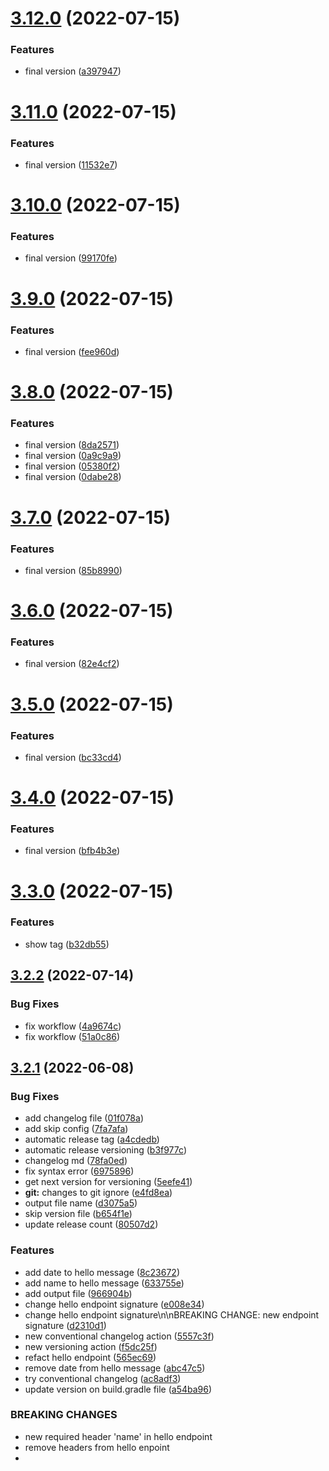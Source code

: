 # [3.12.0](https://github.com/marcoscouto/semantic-versioning-test-2/compare/v3.11.0...v3.12.0) (2022-07-15)


### Features

* final version ([a397947](https://github.com/marcoscouto/semantic-versioning-test-2/commit/a39794798ee8e1cea5f427862e7ef0ca9fe1e391))



# [3.11.0](https://github.com/marcoscouto/semantic-versioning-test-2/compare/v3.10.0...v3.11.0) (2022-07-15)


### Features

* final version ([11532e7](https://github.com/marcoscouto/semantic-versioning-test-2/commit/11532e763fe577d35b24f9448ba276f5495972a1))



# [3.10.0](https://github.com/marcoscouto/semantic-versioning-test-2/compare/v3.9.0...v3.10.0) (2022-07-15)


### Features

* final version ([99170fe](https://github.com/marcoscouto/semantic-versioning-test-2/commit/99170fe236d61a55c8dd16474c0645490a4bb5f6))



# [3.9.0](https://github.com/marcoscouto/semantic-versioning-test-2/compare/v3.8.0...v3.9.0) (2022-07-15)


### Features

* final version ([fee960d](https://github.com/marcoscouto/semantic-versioning-test-2/commit/fee960d864ae8f0c9371bf1524a3d35fe42adb6a))



# [3.8.0](https://github.com/marcoscouto/semantic-versioning-test-2/compare/v3.7.0...v3.8.0) (2022-07-15)


### Features

* final version ([8da2571](https://github.com/marcoscouto/semantic-versioning-test-2/commit/8da25716960978fbef88a6cef81851fe93b673d6))
* final version ([0a9c9a9](https://github.com/marcoscouto/semantic-versioning-test-2/commit/0a9c9a91993b46e60e574a2feb6bb9aa1aa212f9))
* final version ([05380f2](https://github.com/marcoscouto/semantic-versioning-test-2/commit/05380f2a0533b293d50c5656b2204784c9a21f34))
* final version ([0dabe28](https://github.com/marcoscouto/semantic-versioning-test-2/commit/0dabe281bb3d5d215ef44151882dc52e6b52021c))



# [3.7.0](https://github.com/marcoscouto/semantic-versioning-test-2/compare/v3.6.0...v3.7.0) (2022-07-15)


### Features

* final version ([85b8990](https://github.com/marcoscouto/semantic-versioning-test-2/commit/85b8990b9fc5bd000679ff95e5fe64496139e0c3))



# [3.6.0](https://github.com/marcoscouto/semantic-versioning-test-2/compare/v3.5.0...v3.6.0) (2022-07-15)


### Features

* final version ([82e4cf2](https://github.com/marcoscouto/semantic-versioning-test-2/commit/82e4cf2155364986ced2e1479159a638cbf63a8a))



# [3.5.0](https://github.com/marcoscouto/semantic-versioning-test-2/compare/v3.4.0...v3.5.0) (2022-07-15)


### Features

* final version ([bc33cd4](https://github.com/marcoscouto/semantic-versioning-test-2/commit/bc33cd41b0aa116e3fd3e15e5934cdaf0419efb3))



# [3.4.0](https://github.com/marcoscouto/semantic-versioning-test-2/compare/v3.3.0...v3.4.0) (2022-07-15)


### Features

* final version ([bfb4b3e](https://github.com/marcoscouto/semantic-versioning-test-2/commit/bfb4b3e97087356f0280f2fbc124be8099c5c571))



# [3.3.0](https://github.com/marcoscouto/semantic-versioning-test-2/compare/v3.2.2...v3.3.0) (2022-07-15)


### Features

* show tag ([b32db55](https://github.com/marcoscouto/semantic-versioning-test-2/commit/b32db55cf32475aee6bab92e04eb02d320119b5e))



## [3.2.2](https://github.com/marcoscouto/semantic-versioning-test-2/compare/v3.2.1...v3.2.2) (2022-07-14)


### Bug Fixes

* fix workflow ([4a9674c](https://github.com/marcoscouto/semantic-versioning-test-2/commit/4a9674ce79e210a61c8576ab4351518bff28cd28))
* fix workflow ([51a0c86](https://github.com/marcoscouto/semantic-versioning-test-2/commit/51a0c868d13a25e091a0c526a26c7e2f6e703233))



## [3.2.1](https://github.com/marcoscouto/semantic-versioning-test-2/compare/v3.2.0...v3.2.1) (2022-06-08)


### Bug Fixes

* add changelog file ([01f078a](https://github.com/marcoscouto/semantic-versioning-test-2/commit/01f078a589ffa54db738c8f2e07c66f392e10004))
* add skip config ([7fa7afa](https://github.com/marcoscouto/semantic-versioning-test-2/commit/7fa7afa498b35b686309f37982b7d94b14d5f087))
* automatic release tag ([a4cdedb](https://github.com/marcoscouto/semantic-versioning-test-2/commit/a4cdedbaa0cbfac43707f4e3aca79ef0e04776f0))
* automatic release versioning ([b3f977c](https://github.com/marcoscouto/semantic-versioning-test-2/commit/b3f977ca35d90327101bb3ab5659d4fce5b1376f))
* changelog md ([78fa0ed](https://github.com/marcoscouto/semantic-versioning-test-2/commit/78fa0edc32e3f1647b9a1484ad6baa4c5a9199dc))
* fix syntax error ([6975896](https://github.com/marcoscouto/semantic-versioning-test-2/commit/6975896c2bc9f50532918bf21374d013489db282))
* get next version for versioning ([5eefe41](https://github.com/marcoscouto/semantic-versioning-test-2/commit/5eefe41a165769f63d153d003b19475e3cad3da2))
* **git:** changes to git ignore ([e4fd8ea](https://github.com/marcoscouto/semantic-versioning-test-2/commit/e4fd8ea327ce0cd890174b0571aa44fa5de248d2))
* output file name ([d3075a5](https://github.com/marcoscouto/semantic-versioning-test-2/commit/d3075a571cf8db02b6bdeb4abfb49ab55a119e03))
* skip version file ([b654f1e](https://github.com/marcoscouto/semantic-versioning-test-2/commit/b654f1e48aa5c97d20ab6a1c40525c2e74590f2d))
* update release count ([80507d2](https://github.com/marcoscouto/semantic-versioning-test-2/commit/80507d2afc686b19f7e09a60b25ec9e0c1c35170))


### Features

* add date to hello message ([8c23672](https://github.com/marcoscouto/semantic-versioning-test-2/commit/8c23672b01fe62c732ba02dec3887581477536f4))
* add name to hello message ([633755e](https://github.com/marcoscouto/semantic-versioning-test-2/commit/633755e518f594cf732b264d5cc710fb42fb5ee4))
* add output file ([966904b](https://github.com/marcoscouto/semantic-versioning-test-2/commit/966904b5388032a168a25c8af00c36fcaf9c5cf7))
* change hello endpoint signature ([e008e34](https://github.com/marcoscouto/semantic-versioning-test-2/commit/e008e349ecb57107d938ee054f0a4f84cc261380))
* change hello endpoint signature\n\nBREAKING CHANGE: new endpoint signature ([d2310d1](https://github.com/marcoscouto/semantic-versioning-test-2/commit/d2310d189130965ab6860c49442fe9bf8daafa0b))
* new conventional changelog action ([5557c3f](https://github.com/marcoscouto/semantic-versioning-test-2/commit/5557c3f2a3e7f66907f8b290c5161a186725b545))
* new versioning action ([f5dc25f](https://github.com/marcoscouto/semantic-versioning-test-2/commit/f5dc25fd302d435910507c0a79a8943e4604139c))
* refact hello endpoint ([565ec69](https://github.com/marcoscouto/semantic-versioning-test-2/commit/565ec691edb2372265023fec3413267a45eaeb63))
* remove date from hello message ([abc47c5](https://github.com/marcoscouto/semantic-versioning-test-2/commit/abc47c55a96d46e2c263f20be1e706c266e5a453))
* try conventional changelog ([ac8adf3](https://github.com/marcoscouto/semantic-versioning-test-2/commit/ac8adf3b78f28e23d4696b9f4374c770dfc1f52e))
* update version on build.gradle file ([a54ba96](https://github.com/marcoscouto/semantic-versioning-test-2/commit/a54ba969895896ccf7d760fdbf4b4329d421dbba))


### BREAKING CHANGES

* new required header 'name' in hello endpoint
* remove headers from hello enpoint
* 



